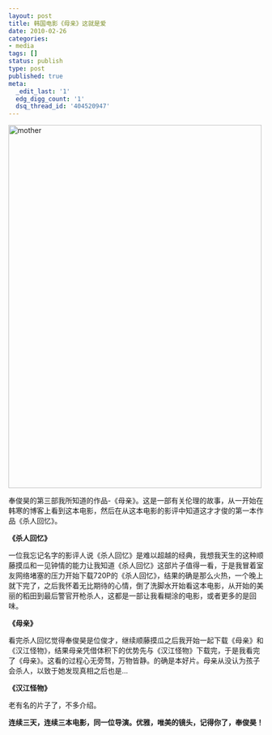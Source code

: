 ```yaml
---
layout: post
title: 韩国电影《母亲》这就是爱
date: 2010-02-26
categories:
- media
tags: []
status: publish
type: post
published: true
meta:
  _edit_last: '1'
  edg_digg_count: '1'
  dsq_thread_id: '404520947'
---
```

<a href="http://www.yeahxj.com/wp-content/uploads/mother.jpg"><img class="size-full wp-image-225" title="mother" src="http://www.yeahxj.com/wp-content/uploads/mother.jpg" alt="mother" width="500" height="717" /></a>

奉俊昊的第三部我所知道的作品-《母亲》。这是一部有关伦理的故事，从一开始在韩寒的博客上看到这本电影，然后在从这本电影的影评中知道这才才俊的第一本作品《杀人回忆》。

<strong>《杀人回忆》</strong>

一位我忘记名字的影评人说《杀人回忆》是难以超越的经典，我想我天生的这种顺藤摸瓜和一见钟情的能力让我知道《杀人回忆》这部片子值得一看，于是我冒着室友网络堵塞的压力开始下载720P的《杀人回忆》，结果的确是那么火热，一个晚上就下完了，之后我怀着无比期待的心情，倒了洗脚水开始看这本电影，从开始的美丽的稻田到最后警官开枪杀人，这都是一部让我看糊涂的电影，或者更多的是回味。

<strong>《母亲》</strong>

看完杀人回忆觉得奉俊昊是位俊才，继续顺藤摸瓜之后我开始一起下载《母亲》和《汉江怪物》，结果母亲凭借体积下的优势先与《汉江怪物》下载完，于是我看完了《母亲》。这看的过程心无旁骛，万物皆静。的确是本好片。母亲从没认为孩子会杀人，以致于她发现真相之后也是...

<strong>《汉江怪物》</strong>

老有名的片子了，不多介绍。

<strong>连续三天，连续三本电影，同一位导演。优雅，唯美的镜头，记得你了，奉俊昊！</strong>
